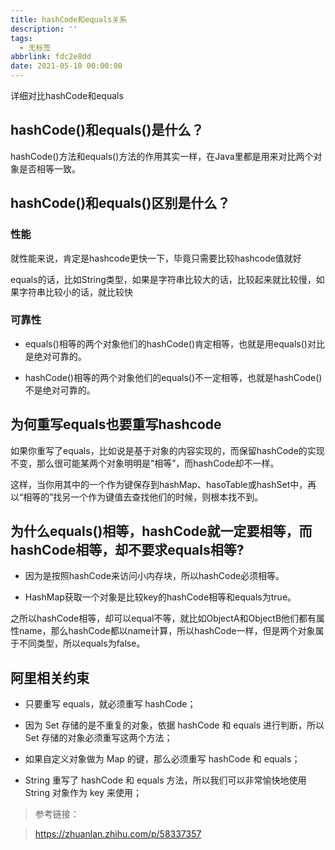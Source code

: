 ```yaml
---
title: hashCode和equals关系
description: ''
tags:
  - 无标签
abbrlink: fdc2e8dd
date: 2021-05-10 00:00:00
---
```



 详细对比hashCode和equals



<!-- more -->



## **hashCode()和equals()是什么？**



hashCode()方法和equals()方法的作用其实一样，在Java里都是用来对比两个对象是否相等一致。



## hashCode()和equals()区别是什么？



### 性能



就性能来说，肯定是hashcode更快一下，毕竟只需要比较hashcode值就好



equals的话，比如String类型，如果是字符串比较大的话，比较起来就比较慢，如果字符串比较小的话，就比较快



### 可靠性



- equals()相等的两个对象他们的hashCode()肯定相等，也就是用equals()对比是绝对可靠的。

- hashCode()相等的两个对象他们的equals()不一定相等，也就是hashCode()不是绝对可靠的。



## 为何重写equals也要重写hashcode



如果你重写了equals，比如说是基于对象的内容实现的，而保留hashCode的实现不变，那么很可能某两个对象明明是“相等”，而hashCode却不一样。



这样，当你用其中的一个作为键保存到hashMap、hasoTable或hashSet中，再以“相等的”找另一个作为键值去查找他们的时候，则根本找不到。



## **为什么equals()相等，hashCode就一定要相等，而hashCode相等，却不要求equals相等?**



- 因为是按照hashCode来访问小内存块，所以hashCode必须相等。

- HashMap获取一个对象是比较key的hashCode相等和equals为true。



之所以hashCode相等，却可以equal不等，就比如ObjectA和ObjectB他们都有属性name，那么hashCode都以name计算，所以hashCode一样，但是两个对象属于不同类型，所以equals为false。



## 阿里相关约束



- 只要重写 equals，就必须重写 hashCode；

- 因为 Set 存储的是不重复的对象，依据 hashCode 和 equals 进行判断，所以 Set 存储的对象必须重写这两个方法；

- 如果自定义对象做为 Map 的键，那么必须重写 hashCode 和 equals；

- String 重写了 hashCode 和 equals 方法，所以我们可以非常愉快地使用 String 对象作为 key 来使用；



> 参考链接：

>

> https://zhuanlan.zhihu.com/p/58337357